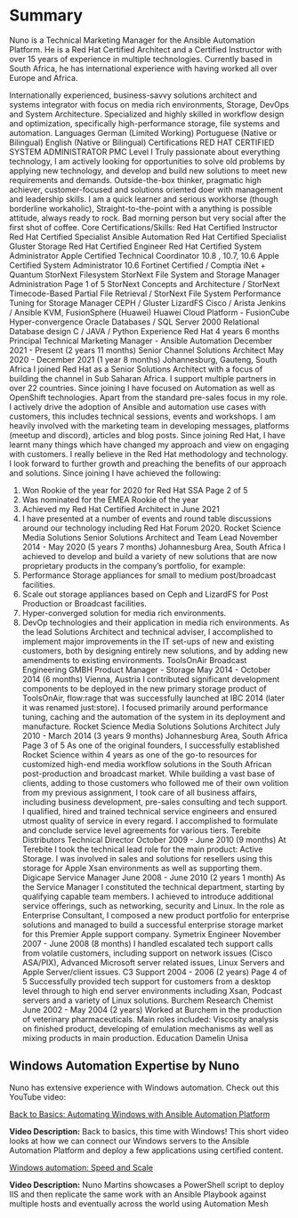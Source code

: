# Summary

Nuno is a Technical Marketing Manager for the Ansible Automation Platform.
He is a Red Hat Certified Architect and a Certified Instructor with over 15 years of experience in multiple technologies.
Currently based in South Africa, he has international experience with having worked all over Europe and Africa.


Internationally experienced, business-savvy solutions architect and
systems integrator with focus on media rich environments, Storage,
DevOps and System Architecture. Specialized and highly skilled
in workflow design and optimization, specifically high-performance
storage, file systems and automation.
Languages
German (Limited Working)
Portuguese (Native or Bilingual)
English (Native or Bilingual)
Certifications
RED HAT CERTIFIED SYSTEM
ADMINISTRATOR
PMC Level I
Truly passionate about everything technology, I am actively looking
for opportunities to solve old problems by applying new technology,
and develop and build new solutions to meet new requirements
and demands. Outside-the-box thinker, pragmatic high achiever,
customer-focused and solutions oriented doer with management and
leadership skills.
I am a quick learner and serious workhorse (though borderline
workaholic), Straight-to-the-point with a anything is possible attitude,
always ready to rock.
Bad morning person but very social after the first shot of coffee.
Core Certifications/Skills:
Red Hat Certified Instructor
Red Hat Certified Specialist Ansible Automation
Red Hat Certified Specialist Gluster Storage
Red Hat Certified Engineer
Red Hat Certified System Administrator
Apple Certified Technical Coordinator 10.8 , 10.7, 10.6 Apple
Certified System Administrator 10.6
Fortinet Certified / Comptia iNet +
Quantum StorNext Filesystem
StorNext File System and Storage Manager Administration
Page 1 of 5
StorNext Concepts and Architecture / StorNext Timecode-Based
Partial File Retrieval / StorNext File System Performance Tuning for
Storage Manager
CEPH / Gluster
LizardFS
Cisco / Arista
Jenkins / Ansible
KVM, FusionSphere (Huawei)
Huawei Cloud Platform - FusionCube Hyper-convergence
Oracle Databases / SQL Server 2000
Relational Database design
C / JAVA / Python
Experience
Red Hat
4 years 6 months
Principal Technical Marketing Manager - Ansible Automation
December 2021 - Present (2 years 11 months)
Senior Channel Solutions Architect
May 2020 - December 2021 (1 year 8 months)
Johannesburg, Gauteng, South Africa
I joined Red Hat as a Senior Solutions Architect with a focus of building
the channel in Sub Saharan Africa. I support multiple partners in over 22
countries. Since joining I have focused on Automation as well as OpenShift
technologies. Apart from the standard pre-sales focus in my role. I actively
drive the adoption of Ansible and automation use cases with customers, this
includes technical sessions, events and workshops. I am heavily involved with
the marketing team in developing messages, platforms (meetup and discord),
articles and blog posts.
Since joining Red Hat, I have learnt many things which have changed my
approach and view on engaging with customers. I really believe in the Red Hat
methodology and technology. I look forward to further growth and preaching
the benefits of our approach and solutions.
Since joining I have achieved the following:
1. Won Rookie of the year for 2020 for Red Hat SSA
Page 2 of 5
2. Was nominated for the EMEA Rookie of the year
3. Achieved my Red Hat Certified Architect in June 2021
4. I have presented at a number of events and round table discussions around
our technology including Red Hat Forum 2020.
Rocket Science Media Solutions
Senior Solutions Architect and Team Lead
November 2014 - May 2020 (5 years 7 months)
Johannesburg Area, South Africa
I achieved to develop and build a variety of new solutions that are now
proprietary products in the company’s portfolio, for example:
1. Performance Storage appliances for small to medium post/broadcast
facilities.
2. Scale out storage appliances based on Ceph and LizardFS for Post
Production or Broadcast facilities.
3. Hyper-converged solution for media rich environments.
4. DevOp technologies and their application in media rich environments.
As the lead Solutions Architect and technical adviser, I accomplished
to implement major improvements in the IT set-ups of new and existing
customers, both by designing entirely new solutions, and by adding new
amendments to existing environments.
ToolsOnAir Broadcast Engineering GMBH
Product Manager - Storage
May 2014 - October 2014 (6 months)
Vienna, Austria
I contributed significant development components to be deployed in the
new primary storage product of ToolsOnAir, flow:rage that was successfully
launched at IBC 2014 (later it was renamed just:store). I focused primarily
around performance tuning, caching and the automation of the system in its
deployment and manufacture.
Rocket Science Media Solutions
Solutions Architect
July 2010 - March 2014 (3 years 9 months)
Johannesburg Area, South Africa
Page 3 of 5
As one of the original founders, I successfully established Rocket Science
within 4 years as one of the go-to resources for customized high-end media
workflow solutions in the South African post-production and broadcast market.
While building a vast base of clients, adding to those customers who followed
me of their own volition from my previous assignment, I took care of all
business affairs, including business development, pre-sales consulting and
tech support. I qualified, hired and trained technical service engineers and
ensured utmost quality of service in every regard. I accomplished to formulate
and conclude service level agreements for various tiers.
Terebite Distributors
Technical Director
October 2009 - June 2010 (9 months)
At Terebite I took the technical lead role for the main product: Active Storage.
I was involved in sales and solutions for resellers using this storage for Apple
Xsan environments as well as supporting them.
Digicape
Service Manager
June 2008 - June 2010 (2 years 1 month)
As the Service Manager I constituted the technical department, starting by
qualifying capable team members. I achieved to introduce additional service
offerings, such as networking, security and Linux.
In the role as Enterprise Consultant, I composed a new product portfolio for
enterprise solutions and managed to build a successful enterprise storage
market for this Premier Apple support company.
Symetrix
Engineer
November 2007 - June 2008 (8 months)
I handled escalated tech support calls from volatile customers, including
support on network issues (Cisco ASA/PIX), Advanced Microsoft server related
issues, Linux Servers and Apple Server/client issues.
C3
Support
2004 - 2006 (2 years)
Page 4 of 5
Successfully provided tech support for customers from a desktop level through
to high end server environments including Xsan, Podcast servers and a variety
of Linux solutions.
Burchem Research
Chemist
June 2002 - May 2004 (2 years)
Worked at Burchem in the production of veterinary pharmaceuticals.
Main roles included: Viscosity analysis on finished product, developing of
emulation mechanisms as well as mixing products in main production.
Education
Damelin
Unisa

## Windows Automation Expertise by Nuno

Nuno has extensive experience with Windows automation. Check out this YouTube video:

[Back to Basics: Automating Windows with Ansible Automation Platform](https://youtu.be/WXEDzoq3xVk?si=Dxj8fqAq2RjSTgP4)

**Video Description:**
Back to basics, this time with Windows! This short video looks at how we can connect our Windows servers to the Ansible Automation Platform and deploy a few applications using certified content.

[Windows automation: Speed and Scale](https://youtu.be/nmW49G-5-p0?si=M5AD9uVkW23yVd73)

**Video Description:**
Nuno Martins showcases a PowerShell script to deploy IIS and then replicate the same work with an Ansible Playbook against multiple hosts and eventually across the world using Automation Mesh
